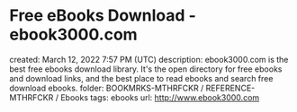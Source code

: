 # Free eBooks Download - ebook3000.com

created: March 12, 2022 7:57 PM (UTC)
description: ebook3000.com is the best free ebooks download library. It's the open directory for free ebooks and download links, and the best place to read ebooks and search free download ebooks.
folder: BOOKMRKS-MTHRFCKR / REFERENCE-MTHRFCKR / Ebooks
tags: ebooks
url: http://www.ebook3000.com
